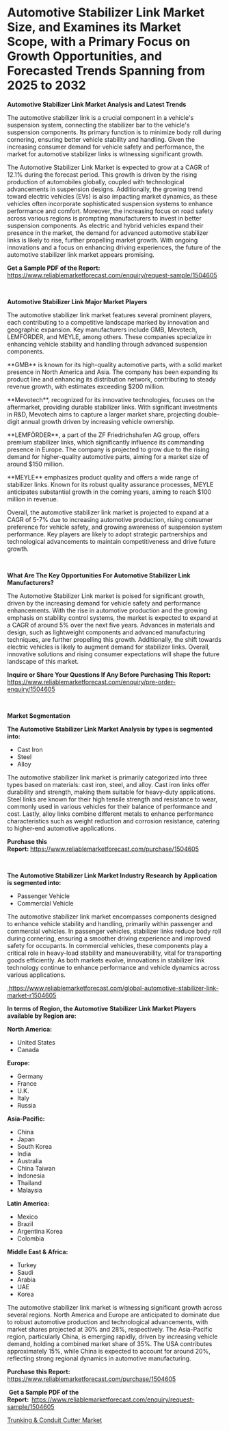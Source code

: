 <p><h1>Automotive Stabilizer Link Market Size, and Examines its Market Scope, with a Primary Focus on Growth Opportunities, and Forecasted Trends Spanning from 2025 to 2032</h1></p><p><strong>Automotive Stabilizer Link Market Analysis and Latest Trends</strong></p>
<p><p>The automotive stabilizer link is a crucial component in a vehicle's suspension system, connecting the stabilizer bar to the vehicle's suspension components. Its primary function is to minimize body roll during cornering, ensuring better vehicle stability and handling. Given the increasing consumer demand for vehicle safety and performance, the market for automotive stabilizer links is witnessing significant growth.</p><p>The Automotive Stabilizer Link Market is expected to grow at a CAGR of 12.1% during the forecast period. This growth is driven by the rising production of automobiles globally, coupled with technological advancements in suspension designs. Additionally, the growing trend toward electric vehicles (EVs) is also impacting market dynamics, as these vehicles often incorporate sophisticated suspension systems to enhance performance and comfort. Moreover, the increasing focus on road safety across various regions is prompting manufacturers to invest in better suspension components. As electric and hybrid vehicles expand their presence in the market, the demand for advanced automotive stabilizer links is likely to rise, further propelling market growth. With ongoing innovations and a focus on enhancing driving experiences, the future of the automotive stabilizer link market appears promising.</p></p>
<p><strong>Get a Sample PDF of the Report:&nbsp;</strong> <a href="https://www.reliablemarketforecast.com/enquiry/request-sample/1504605?utm_campaign=2449&utm_medium=2&utm_source=Github&utm_content=ia&utm_term=23032025&utm_id=automotive-stabilizer-link">https://www.reliablemarketforecast.com/enquiry/request-sample/1504605</a></p>
<p>&nbsp;</p>
<p><strong>Automotive Stabilizer Link Major Market Players</strong></p>
<p><p>The automotive stabilizer link market features several prominent players, each contributing to a competitive landscape marked by innovation and geographic expansion. Key manufacturers include GMB, Mevotech, LEMFÖRDER, and MEYLE, among others. These companies specialize in enhancing vehicle stability and handling through advanced suspension components.</p><p>**GMB** is known for its high-quality automotive parts, with a solid market presence in North America and Asia. The company has been expanding its product line and enhancing its distribution network, contributing to steady revenue growth, with estimates exceeding $200 million.</p><p>**Mevotech**, recognized for its innovative technologies, focuses on the aftermarket, providing durable stabilizer links. With significant investments in R&D, Mevotech aims to capture a larger market share, projecting double-digit annual growth driven by increasing vehicle ownership.</p><p>**LEMFÖRDER**, a part of the ZF Friedrichshafen AG group, offers premium stabilizer links, which significantly influence its commanding presence in Europe. The company is projected to grow due to the rising demand for higher-quality automotive parts, aiming for a market size of around $150 million.</p><p>**MEYLE** emphasizes product quality and offers a wide range of stabilizer links. Known for its robust quality assurance processes, MEYLE anticipates substantial growth in the coming years, aiming to reach $100 million in revenue.</p><p>Overall, the automotive stabilizer link market is projected to expand at a CAGR of 5-7% due to increasing automotive production, rising consumer preference for vehicle safety, and growing awareness of suspension system performance. Key players are likely to adopt strategic partnerships and technological advancements to maintain competitiveness and drive future growth.</p></p>
<p>&nbsp;</p>
<p><strong>What Are The Key Opportunities For Automotive Stabilizer Link Manufacturers?</strong></p>
<p><p>The Automotive Stabilizer Link market is poised for significant growth, driven by the increasing demand for vehicle safety and performance enhancements. With the rise in automotive production and the growing emphasis on stability control systems, the market is expected to expand at a CAGR of around 5% over the next five years. Advances in materials and design, such as lightweight components and advanced manufacturing techniques, are further propelling this growth. Additionally, the shift towards electric vehicles is likely to augment demand for stabilizer links. Overall, innovative solutions and rising consumer expectations will shape the future landscape of this market.</p></p>
<p><strong>Inquire or Share Your Questions If Any Before Purchasing This Report:</strong> <a href="https://www.reliablemarketforecast.com/enquiry/pre-order-enquiry/1504605?utm_campaign=2449&utm_medium=2&utm_source=Github&utm_content=ia&utm_term=23032025&utm_id=automotive-stabilizer-link">https://www.reliablemarketforecast.com/enquiry/pre-order-enquiry/1504605</a></p>
<p>&nbsp;</p>
<p><strong>Market Segmentation</strong></p>
<p><strong>The Automotive Stabilizer Link Market Analysis by types is segmented into:</strong></p>
<p><ul><li>Cast Iron</li><li>Steel</li><li>Alloy</li></ul></p>
<p><p>The automotive stabilizer link market is primarily categorized into three types based on materials: cast iron, steel, and alloy. Cast iron links offer durability and strength, making them suitable for heavy-duty applications. Steel links are known for their high tensile strength and resistance to wear, commonly used in various vehicles for their balance of performance and cost. Lastly, alloy links combine different metals to enhance performance characteristics such as weight reduction and corrosion resistance, catering to higher-end automotive applications.</p></p>
<p><strong>Purchase this Report:&nbsp;</strong><a href="https://www.reliablemarketforecast.com/purchase/1504605?utm_campaign=2449&utm_medium=2&utm_source=Github&utm_content=ia&utm_term=23032025&utm_id=automotive-stabilizer-link">https://www.reliablemarketforecast.com/purchase/1504605</a></p>
<p>&nbsp;</p>
<p><strong>The Automotive Stabilizer Link Market Industry Research by Application is segmented into:</strong></p>
<p><ul><li>Passenger Vehicle</li><li>Commercial Vehicle</li></ul></p>
<p><p>The automotive stabilizer link market encompasses components designed to enhance vehicle stability and handling, primarily within passenger and commercial vehicles. In passenger vehicles, stabilizer links reduce body roll during cornering, ensuring a smoother driving experience and improved safety for occupants. In commercial vehicles, these components play a critical role in heavy-load stability and maneuverability, vital for transporting goods efficiently. As both markets evolve, innovations in stabilizer link technology continue to enhance performance and vehicle dynamics across various applications.</p></p>
<p><a href="https://www.reliablemarketforecast.com/global-automotive-stabilizer-link-market-r1504605?utm_campaign=2449&utm_medium=2&utm_source=Github&utm_content=ia&utm_term=23032025&utm_id=automotive-stabilizer-link">&nbsp;https://www.reliablemarketforecast.com/global-automotive-stabilizer-link-market-r1504605</a></p>
<p><strong>In terms of Region, the Automotive Stabilizer Link Market Players available by Region are:</strong></p>
<p>
    <p> <strong> North America: </strong>
        <ul>
            <li>United States</li>
            <li>Canada</li>
        </ul>
        </p> 
    <p> <strong> Europe: </strong>
        <ul>
            <li>Germany</li>
            <li>France</li>
            <li>U.K.</li>
            <li>Italy</li>
            <li>Russia</li>
        </ul>
        </p> 
    <p> <strong> Asia-Pacific: </strong>
        <ul>
            <li>China</li>
            <li>Japan</li>
            <li>South Korea</li>
            <li>India</li>
            <li>Australia</li>
            <li>China Taiwan</li>
            <li>Indonesia</li>
            <li>Thailand</li>
            <li>Malaysia</li>
        </ul>
        </p> 
    <p> <strong> Latin America: </strong>
        <ul>
            <li>Mexico</li>
            <li>Brazil</li>
            <li>Argentina Korea</li>
            <li>Colombia</li>
        </ul>
        </p> 
    <p> <strong> Middle East & Africa: </strong>
        <ul>
            <li>Turkey</li>
            <li>Saudi</li>
            <li>Arabia</li>
            <li>UAE</li>
            <li>Korea</li>
        </ul>
    </p>
    </p>
<p><p>The automotive stabilizer link market is witnessing significant growth across several regions. North America and Europe are anticipated to dominate due to robust automotive production and technological advancements, with market shares projected at 30% and 28%, respectively. The Asia-Pacific region, particularly China, is emerging rapidly, driven by increasing vehicle demand, holding a combined market share of 35%. The USA contributes approximately 15%, while China is expected to account for around 20%, reflecting strong regional dynamics in automotive manufacturing.</p></p>
<p><strong>Purchase this Report: </strong><a href="https://www.reliablemarketforecast.com/purchase/1504605?utm_campaign=2449&utm_medium=2&utm_source=Github&utm_content=ia&utm_term=23032025&utm_id=automotive-stabilizer-link">https://www.reliablemarketforecast.com/purchase/1504605</a></p>
<p>&nbsp;<strong>Get a Sample PDF of the Report:&nbsp;&nbsp;</strong><a href="https://www.reliablemarketforecast.com/enquiry/request-sample/1504605?utm_campaign=2449&utm_medium=2&utm_source=Github&utm_content=ia&utm_term=23032025&utm_id=automotive-stabilizer-link">https://www.reliablemarketforecast.com/enquiry/request-sample/1504605</a></p>
<p><strong></strong></p>
<p><p><a href="https://github.com/norbeludie83/Market-Research-Report-List-1/blob/main/trunking-conduit-cutter-market.md?utm_campaign=2449&utm_medium=2&utm_source=Github&utm_content=ia&utm_term=23032025&utm_id=automotive-stabilizer-link">Trunking & Conduit Cutter Market</a></p></p>